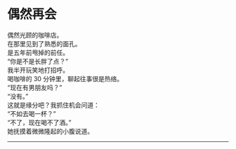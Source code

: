 # 偶然再会

偶然光顾的咖啡店。
\
在那里见到了熟悉的面孔。
\
是五年前甩掉的前任。
\
“你是不是长胖了点？”
\
我半开玩笑地打招呼。
\
喝咖啡的 30 分钟里，聊起往事很是热络。
\
“现在有男朋友吗？”
\
“没有。”
\
这就是缘分吧？我抓住机会问道：
\
“不如去喝一杯？”
\
“不了，现在喝不了酒。”
\
她抚摸着微微隆起的小腹说道。






---

